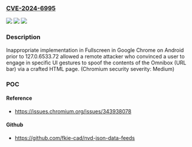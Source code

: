 ### [CVE-2024-6995](https://cve.mitre.org/cgi-bin/cvename.cgi?name=CVE-2024-6995)
![](https://img.shields.io/static/v1?label=Product&message=Chrome&color=blue)
![](https://img.shields.io/static/v1?label=Version&message=127.0.6533.72%3C%20127.0.6533.72%20&color=brighgreen)
![](https://img.shields.io/static/v1?label=Vulnerability&message=Inappropriate%20implementation&color=brighgreen)

### Description

Inappropriate implementation in Fullscreen in Google Chrome on Android prior to 127.0.6533.72 allowed a remote attacker who convinced a user to engage in specific UI gestures to spoof the contents of the Omnibox (URL bar) via a crafted HTML page. (Chromium security severity: Medium)

### POC

#### Reference
- https://issues.chromium.org/issues/343938078

#### Github
- https://github.com/fkie-cad/nvd-json-data-feeds

